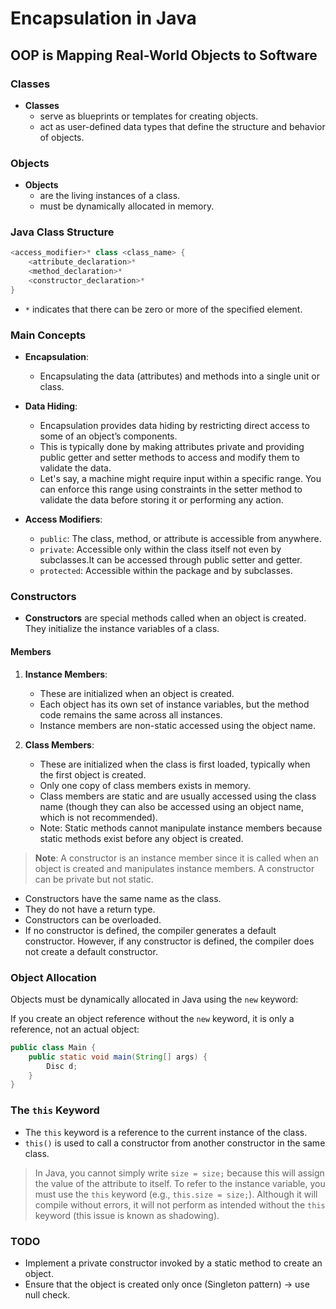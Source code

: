 # Encapsulation in Java

## OOP is Mapping Real-World Objects to Software

### Classes

- **Classes**
  - serve as blueprints or templates for creating objects.
  - act as user-defined data types that define the structure and behavior of objects.

### Objects

- **Objects**
  - are the living instances of a class.
  - must be dynamically allocated in memory.

### Java Class Structure

```java
<access_modifier>* class <class_name> {
    <attribute_declaration>*
    <method_declaration>*
    <constructor_declaration>*
}
```

- `*` indicates that there can be zero or more of the specified element.

### Main Concepts

- **Encapsulation**:
  - Encapsulating the data (attributes) and methods into a single unit or class.
- **Data Hiding**:
  - Encapsulation provides data hiding by restricting direct access to some of an object’s components.
  - This is typically done by making attributes private and providing public getter and setter methods to access and modify them to validate the data.
  - Let's say, a machine might require input within a specific range. You can enforce this range using constraints in the setter method to validate the data before storing it or performing any action.

- **Access Modifiers**:
  - `public`: The class, method, or attribute is accessible from anywhere.
  - `private`: Accessible only within the class itself not even by subclasses.It can be accessed through public setter and getter.
  - `protected`: Accessible within the package and by subclasses.

### Constructors

- **Constructors** are special methods called when an object is created. They initialize the instance variables of a class.

#### Members

1. **Instance Members**:
   - These are initialized when an object is created.
   - Each object has its own set of instance variables, but the method code remains the same across all instances.
   - Instance members are non-static accessed using the object name.

2. **Class Members**:
   - These are initialized when the class is first loaded, typically when the first object is created.
   - Only one copy of class members exists in memory.
   - Class members are static and are usually accessed using the class name (though they can also be accessed using an object name, which is not recommended).
   - Note: Static methods cannot manipulate instance members because static methods exist before any object is created.

> **Note**: A constructor is an instance member since it is called when an object is created and manipulates instance members. A constructor can be private but not static.

- Constructors have the same name as the class.
- They do not have a return type.
- Constructors can be overloaded.
- If no constructor is defined, the compiler generates a default constructor. However, if any constructor is defined, the compiler does not create a default constructor.

### Object Allocation

Objects must be dynamically allocated in Java using the `new` keyword:

If you create an object reference without the `new` keyword, it is only a reference, not an actual object:

```java
public class Main {
    public static void main(String[] args) {
        Disc d;
    }
}
```

### The `this` Keyword

- The `this` keyword is a reference to the current instance of the class.
- `this()` is used to call a constructor from another constructor in the same class.

> In Java, you cannot simply write `size = size;` because this will assign the value of the attribute to itself. To refer to the instance variable, you must use the `this` keyword (e.g., `this.size = size;`). Although it will compile without errors, it will not perform as intended without the `this` keyword (this issue is known as shadowing).

### TODO

- Implement a private constructor invoked by a static method to create an object.
- Ensure that the object is created only once (Singleton pattern) -> use null check.
